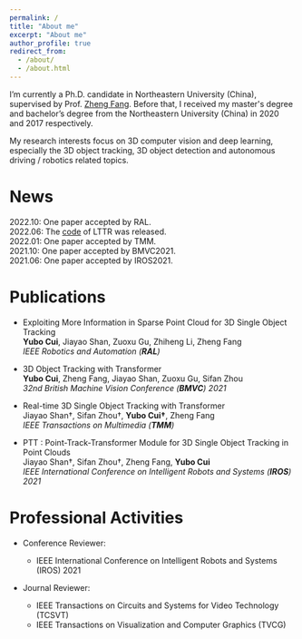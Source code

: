 ```yaml
---
permalink: /
title: "About me"
excerpt: "About me"
author_profile: true
redirect_from: 
  - /about/
  - /about.html
---
```


I’m currently a Ph.D. candidate in Northeastern University (China), supervised by Prof. [Zheng Fang](http://faculty.neu.edu.cn/fangzheng/zh_CN/index.htm). Before that, I received my master's degree and bachelor’s degree from the Northeastern University (China) in 2020 and 2017 respectively.

My research interests focus on 3D computer vision and deep learning, especially the 3D object tracking, 3D object detection and autonomous driving / robotics related topics.

News
======
2022.10: One paper accepted by RAL.  
2022.06: The [code](https://github.com/3bobo/lttr) of LTTR was released.  
2022.01: One paper accepted by TMM.  
2021.10: One paper accepted by BMVC2021.  
2021.06: One paper accepted by IROS2021.  

Publications
======
- Exploiting More Information in Sparse Point Cloud for 3D Single Object Tracking  
  **Yubo Cui**, Jiayao Shan, Zuoxu Gu, Zhiheng Li, Zheng Fang  
  *IEEE Robotics and Automation (**RAL**)*

- 3D Object Tracking with Transformer   
  **Yubo Cui**, Zheng Fang, Jiayao Shan, Zuoxu Gu, Sifan Zhou   
  *32nd British Machine Vision Conference (**BMVC**) 2021*

- Real-time 3D Single Object Tracking with Transformer   
  Jiayao Shan†, Sifan Zhou†, **Yubo Cui†**, Zheng Fang   
  *IEEE Transactions on Multimedia (**TMM**)*

- PTT : Point-Track-Transformer Module for 3D Single Object Tracking in Point Clouds  
  Jiayao Shan†, Sifan Zhou†, Zheng Fang, **Yubo Cui**   
  *IEEE International Conference on Intelligent Robots and Systems (**IROS**) 2021*


Professional Activities
======
- Conference Reviewer:
  * IEEE International Conference on Intelligent Robots and Systems (IROS) 2021

- Journal Reviewer:
  * IEEE Transactions on Circuits and Systems for Video Technology (TCSVT)  
  * IEEE Transactions on Visualization and Computer Graphics (TVCG)